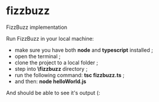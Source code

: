 # fizzbuzz
FizzBuzz implementation

Run FizzBuzz in your local machine:

  - make sure you have both **node** and **typescript** installed ;
  - open the terminal ;
  - clone the project to a local folder ;
  - step into **\fizzbuzz** directory ;
  - run the following command: **tsc fizzbuzz.ts** ;
  - and then: **node helloWorld.js**

And should be able to see it's output (:

